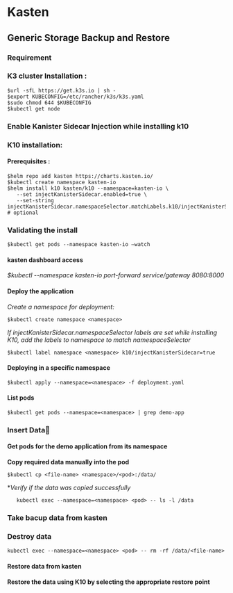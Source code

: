 # Kasten
## Generic Storage Backup and Restore
### Requirement
### K3 cluster Installation :
```
$url -sfL https://get.k3s.io | sh -
$export KUBECONFIG=/etc/rancher/k3s/k3s.yaml
$sudo chmod 644 $KUBECONFIG 
$kubectl get node
```
### Enable Kanister Sidecar Injection while installing k10
### K10 installation:
#### Prerequisites :
```
$helm repo add kasten https://charts.kasten.io/
$kubectl create namespace kasten-io 
$helm install k10 kasten/k10 --namespace=kasten-io \
   --set injectKanisterSidecar.enabled=true \
   --set-string injectKanisterSidecar.namespaceSelector.matchLabels.k10/injectKanisterSidecar=true # optional
```   
 ### Validating the install
 ```
$kubectl get pods --namespace kasten-io –watch
```
#### kasten dashboard access
*$kubectl --namespace kasten-io port-forward service/gateway 8080:8000* 
#### Deploy the application
*Create a namespace for deployment:*
```
$kubectl create namespace <namespace>
```
*If injectKanisterSidecar.namespaceSelector labels are set while installing K10, add the labels to namespace to match namespaceSelector*
```
$kubectl label namespace <namespace> k10/injectKanisterSidecar=true
```
#### Deploying in a specific namespace
``` 
$kubectl apply --namespace=<namespace> -f deployment.yaml
```
#### List pods
```
$kubectl get pods --namespace=<namespace> | grep demo-app
```
### Insert Data
#### Get pods for the demo application from its namespace
**Copy required data manually into the pod**
```   
$kubectl cp <file-name> <namespace>/<pod>:/data/
   ```
**Verify if the data was copied successfully*
```
   kubectl exec --namespace=<namespace> <pod> -- ls -l /data
   ```
 ### Take bacup data from kasten
 ### Destroy data
 ```
 kubectl exec --namespace=<namespace> <pod> -- rm -rf /data/<file-name>
 ```
#### Restore data from kasten
**Restore the data using K10 by selecting the appropriate restore point**
   

